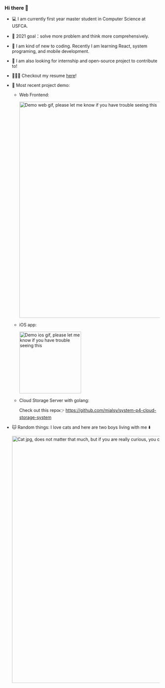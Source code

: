 ### Hi there 👋

<!--
**mialsy/mialsy** is a ✨ _special_ ✨ repository because its `README.md` (this file) appears on your GitHub profile.

Here are some ideas to get you started:

- 🔭 I’m currently working on ...
- 🌱 I’m currently learning ...
- 👯 I’m looking to collaborate on ...
- 🤔 I’m looking for help with ...
- 💬 Ask me about ...
- 📫 How to reach me: ...
- 😄 Pronouns: ...
- ⚡ Fun fact: ...
-->


- 💻 I am currently first year master student in Computer Science at USFCA.
- 🎯 2021 goal：solve more problem and think more comprehensively.
- 🌱 I am kind of new to coding. Recently I am learning React, system programing, and mobile development.
- 👯 I am also looking for internship and open-source project to contribute to!
- 👩🏻‍💻 Checkout my resume [here](https://github.com/mialsy/My-Resume/blob/master/Chuxi_Wang_resume_2021_Aug.pdf)!
- 📌 Most recent project demo:
  - Web Frontend:
    
    <img alt="Demo web gif, please let me know if you have trouble seeing this" src="https://github.com/mialsy/mialsy/blob/master/profolio/MKmainDemo.gif" width="700">
  - iOS app:
 
    <img alt="Demo ios gif, please let me know if you have trouble seeing this" src="https://github.com/mialsy/mialsy/blob/master/profolio/ezgif-7-65b694fbbf08.gif" width="200">
  - Cloud Storage Server with golang:
  
    Check out this repo👉 https://github.com/mialsy/system-p4-cloud-storage-system

- 🐱 Random things: I love cats and here are two boys living with me ⬇️

    <img alt="Cat jpg, does not matter that much, but if you are really curious, you can check out my ins:_mialsy_" src="https://github.com/mialsy/mialsy/blob/master/WechatIMG16.jpeg" width="800">
  
